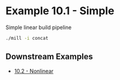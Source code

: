 # Example 10.1 - Simple
Simple linear build pipeline

```bash
./mill -i concat
```
## Downstream Examples

- [10.2 - Nonlinear](https://github.com/handsonscala/handsonscala/tree/master/examples/10.2%20-%20Nonlinear)